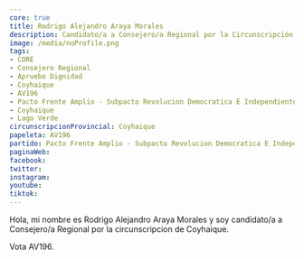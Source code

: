 ```yaml
---
core: true
title: Rodrigo Alejandro Araya Morales
description: Candidato/a a Consejero/a Regional por la Circunscripción de Coyhaique
image: /media/noProfile.png
tags:
- CORE
- Consejero Regional
- Apruebo Dignidad
- Coyhaique
- AV196
- Pacto Frente Amplio - Subpacto Revolucion Democratica E Independientes - Revolucion Democratica
- Coyhaique
- Lago Verde
circunscripcionProvincial: Coyhaique
papeleta: AV196
partido: Pacto Frente Amplio - Subpacto Revolucion Democratica E Independientes - Revolucion Democratica
paginaWeb:
facebook:
twitter:
instagram:
youtube:
tiktok:
---
```

Hola, mi nombre es Rodrigo Alejandro Araya Morales y soy candidato/a a Consejero/a Regional por la circunscripcion de Coyhaique.

Vota AV196.